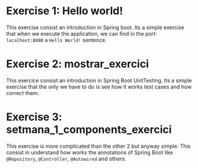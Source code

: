 # Exercise 1: Hello world!
This exercise consist an introduction in Spring boot.
Its a simple exercise that when we execute the application, we can find in the port: ```localhost:8080``` a ```Hello World!``` sentence.

# Exercise 2: mostrar_exercici
This exercice consist an introduction in Spring Boot UnitTesting.
Its a simple exercise that the only we have to do is see how it works test cases and how correct them.

# Exercise 3: setmana_1_components_exercici
This exercise is more complicated than the other 2 but anyway simple.
This consist in understand how works the annotations of Spring Boot like ```@Repository```, ```@Controller```, ```@Autowired``` and others.
